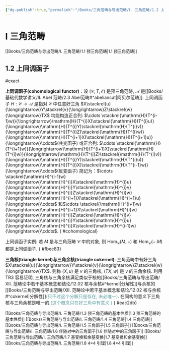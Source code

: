 ```yaml
---
{"dg-publish":true,"permalink":"/Books/三角范畴与导出范畴/Ⅰ. 三角范畴/1.2 上同调函子/","dgPassFrontmatter":true,"created":"2024-08-04T20:16:45.042+08:00","updated":"2024-08-28T17:15:17.982+08:00"}
---
```


# Ⅰ 三角范畴

<font size="2"> [[Books/三角范畴与导出范畴/Ⅰ. 三角范畴/1.1 预三角范畴\|1.1 预三角范畴]]  </font>
## 1.2 上同调函子
#exact 

**上同调函子(cohomological functor)**：设 $(\mathcal{C},T,\mathcal{E})$ 是预三角范畴,  $\mathcal{A}$ 是[[Books/基础代数学讲义/Ⅱ. Abel 范畴/2.3 Abel范畴#^abeliancat\|阿贝尔范畴]]. 上同调函子 $H:\mathcal{C}\rightarrow\mathcal{A}$ 是指对 $\mathcal{C}$ 中任意好三角 $X\stackrel{u}{\longrightarrow}Y\stackrel{v}{\longrightarrow}Z\stackrel{w}{\longrightarrow}TX$ 均能构造正合列:
$\cdots \stackrel{\mathrm{H}(T^{i-1}w)}{\longrightarrow}\mathrm{H}(T^{i}X)\stackrel{\mathrm{H}(T^{i}u)}{\longrightarrow}\mathrm{H}(T^{i}Y)\stackrel{\mathrm{H}(T^{i}v)}{\longrightarrow}\mathrm{H}(T^{i}Z)\stackrel{\mathrm{H}(T^{i}w)}{\longrightarrow}\mathrm{H}(T^{i+1}X)\stackrel{\mathrm{H}(T^{i+1}u)}{\longrightarrow}\cdots$(共变函子) 
或正合列:
$\cdots \stackrel{\mathrm{H}(T^{i+1}w)}{\longrightarrow}\mathrm{H}(T^{i+1}X)\stackrel{\mathrm{H}(T^{i}w)}{\longrightarrow}\mathrm{H}(T^{i}Z)\stackrel{\mathrm{H}(T^{i}v)}{\longrightarrow}\mathrm{H}(T^{i}Y)\stackrel{\mathrm{H}(T^{i}u)}{\longrightarrow}\mathrm{H}(T^{i}X)\stackrel{\mathrm{H}(T^{i-1}w)}{\longrightarrow}\cdots$(反变函子) 
简记为：$\cdots \stackrel{\mathrm{H}^{i-1}w}{\longrightarrow}\mathrm{H}^{i}X\stackrel{\mathrm{H}^{i}u}{\longrightarrow}\mathrm{H}^{i}Y\stackrel{\mathrm{H}^{i}v}{\longrightarrow}\mathrm{H}^{i}Z\stackrel{\mathrm{H}^{i}w}{\longrightarrow}\mathrm{H}^{i+1}X\stackrel{\mathrm{H}^{i+1}u}{\longrightarrow}\cdots$
和$\cdots \stackrel{\mathrm{H}^{i+1}w}{\longrightarrow}\mathrm{H}^{i+1}X\stackrel{\mathrm{H}^{i}w}{\longrightarrow}\mathrm{H}^{i}Z\stackrel{\mathrm{H}^{i}v}{\longrightarrow}\mathrm{H}^{i}Y\stackrel{\mathrm{H}^{i}u}{\longrightarrow}\mathrm{H}^{i}X\stackrel{\mathrm{H}^{i-1}w}{\longrightarrow}\cdots$.
{ #cohomological}


上同调函子实例: 若 $M$ 是与三角范畴 $\mathcal{C}$ 中的对象, 则 $\operatorname{Hom}_\mathcal{C}(M,-)$ 和 $\operatorname{Hom}_\mathcal{C}(-.M)$ 都是上同调函子.
{ #fbec83}



**三角核(triangle kernel)与三角余核(triangle cokernel)**: 三角范畴中有好三角 $X\stackrel{u}{\longrightarrow}Y\stackrel{v}{\longrightarrow}Z\stackrel{w}{\longrightarrow}TX$. 则称 $(X,u)$ 是 $v$ 的三角核, $(TX,w)$ 是 $v$ 的三角余核. 利用 TR3 容易证明, 三角核与三角余核满足类似于核的[[Books/三角范畴与导出范畴/Ⅻ. 范畴论中若干基本概念和结论/12.02 核与余核#^kernel\|分解性]]与余核的[[Books/三角范畴与导出范畴/Ⅻ. 范畴论中若干基本概念和结论/12.02 核与余核#^cokernel\|分解性]]<font color=CadetBlue>(只不过这个分解只是存在, 未必唯一)</font>. 在同构的意义下三角核与三角余核是唯一的.<font color=CadetBlue>(这个概念只在好三角中有意义.)</font>
{ #eac2db}


<font size="2"> [[Books/三角范畴与导出范畴/Ⅰ. 三角范畴/1.3 预三角范畴的基本性质\|1.3 预三角范畴的基本性质]]  </font>
<font size="2"> [[Books/三角范畴与导出范畴/Ⅰ. 三角范畴/1.4 三角范畴\|1.4 三角范畴]]  </font>
<font size="2"> [[Books/三角范畴与导出范畴/Ⅰ. 三角范畴/1.5 三角函子\|1.5 三角函子]]  </font>
<font size="2"> [[Books/三角范畴与导出范畴/Ⅰ. 三角范畴/1.6 伴随对中的三角函子\|1.6 伴随对中的三角函子]]  </font>
<font size="2"> [[Books/三角范畴与导出范畴/Ⅰ. 三角范畴/1.7 基变换和余基变换\|1.7 基变换和余基变换]]  </font>
<font size="2"> [[Books/三角范畴与导出范畴/Ⅰ. 三角范畴/1.8 4×4 引理\|1.8 4×4 引理]]  </font>